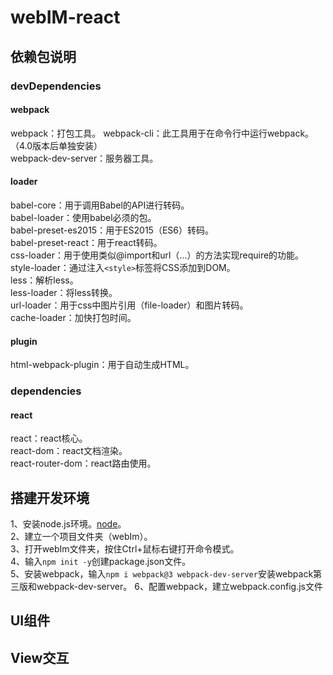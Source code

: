 # webIM-react
 
## 依赖包说明
### devDependencies
#### webpack
webpack：打包工具。
webpack-cli：此工具用于在命令行中运行webpack。（4.0版本后单独安装）  
webpack-dev-server：服务器工具。
#### loader
babel-core：用于调用Babel的API进行转码。  
babel-loader：使用babel必须的包。  
babel-preset-es2015：用于ES2015（ES6）转码。  
babel-preset-react：用于react转码。  
css-loader：用于使用类似@import和url（...）的方法实现require的功能。  
style-loader：通过注入`<style>`标签将CSS添加到DOM。  
less：解析less。  
less-loader：将less转换。  
url-loader：用于css中图片引用（file-loader）和图片转码。  
cache-loader：加快打包时间。
#### plugin
html-webpack-plugin：用于自动生成HTML。
### dependencies
#### react
react：react核心。  
react-dom：react文档渲染。  
react-router-dom：react路由使用。

## 搭建开发环境
1、安装node.js环境。[node](http://imtxp.cn/2018/node/)。  
2、建立一个项目文件夹（webIm）。  
3、打开webIm文件夹，按住Ctrl+鼠标右键打开命令模式。  
4、输入`npm init -y`创建package.json文件。  
5、安装webpack，输入`npm i webpack@3 webpack-dev-server`安装webpack第三版和webpack-dev-server。
6、配置webpack，建立webpack.config.js文件
## UI组件
## View交互

